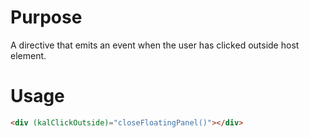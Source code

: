 # Purpose
A directive that emits an event when the user has clicked outside host element.

# Usage
 
 ```html
 <div (kalClickOutside)="closeFloatingPanel()"></div>
 ```
